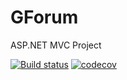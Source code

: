 # GForum
ASP.NET MVC Project

[![Build status](https://ci.appveyor.com/api/projects/status/v14wp6qcds8qmjxb?svg=true)](https://ci.appveyor.com/project/markshark05/gforum)
[![codecov](https://codecov.io/gh/markshark05/GForum/branch/master/graph/badge.svg)](https://codecov.io/gh/markshark05/GForum)

